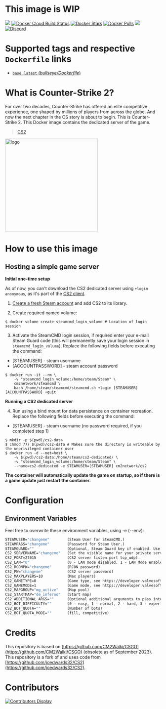 # This image is WIP
[![](https://img.shields.io/codacy/grade/6b33daa4a447442cbe3b0d97288187ad)](https://hub.docker.com/r/cm2network/cs2/) [![Docker Cloud Build Status](https://img.shields.io/docker/cloud/build/cm2network/cs2)](https://hub.docker.com/r/cm2network/cs2/) [![Docker Stars](https://img.shields.io/docker/stars/cm2network/cs2.svg)](https://hub.docker.com/r/cm2network/cs2/) [![Docker Pulls](https://img.shields.io/docker/pulls/cm2network/cs2.svg)](https://hub.docker.com/r/cm2network/cs2/) [![](https://img.shields.io/docker/image-size/cm2network/cs2)](https://img.shields.io/docker/image-size/cm2network/cs2) [![Discord](https://img.shields.io/discord/747067734029893653)](https://discord.gg/7ntmAwM)
# Supported tags and respective `Dockerfile` links
-	[`base`, `latest` (*bullseye/Dockerfile*)](https://github.com/CM2Walki/CS2/blob/main/bullseye/Dockerfile)

# What is Counter-Strike 2?
For over two decades, Counter-Strike has offered an elite competitive experience, one shaped by millions of players from across the globe. And now the next chapter in the CS story is about to begin. This is Counter-Strike 2. 
This Docker image contains the dedicated server of the game.

>  [CS2](https://store.steampowered.com/app/730/CounterStrike_2/)

<img src="https://cdn.cloudflare.steamstatic.com/steam/apps/730/header.jpg?t=1696011820" alt="logo" width="300"/></img>

# How to use this image
## Hosting a simple game server

**Initial one-time setup**

As of now, you can't download the CS2 dedicated server using `+login anonymous`, as it's part of the [CS2 client](https://steamdb.info/app/730).

1. [Create a fresh Steam account](https://store.steampowered.com/join/) and add CS2 to its library.<br/>

2. Create required named volume:
```console
$ docker volume create steamcmd_login_volume # Location of login session
```

3. Activate the SteamCMD login session, if required enter your e-mail Steam Guard code (this will permanently save your login session in `steamcmd_login_volume`). Replace the following fields before executing the command:
- [STEAMUSER] - steam username
- [ACCOUNTPASSWORD] - steam account password
```console
$ docker run -it --rm \
    -v "steamcmd_login_volume:/home/steam/Steam" \
    cm2network/steamcmd \
    bash /home/steam/steamcmd/steamcmd.sh +login [STEAMUSER] [ACCOUNTPASSWORD] +quit
```

**Running a CS2 dedicated server**

4. Run using a bind mount for data persistence on container recreation. Replace the following fields before executing the command:
- [STEAMUSER] - steam username (no password required, if you completed step 1)
```console
$ mkdir -p $(pwd)/cs2-data
$ chmod 777 $(pwd)/cs2-data # Makes sure the directory is writeable by the unprivileged container user
$ docker run -d --net=host \
    -v $(pwd)/cs2-data:/home/steam/cs2-dedicated/ \
    -v "steamcmd_login_volume:/home/steam/Steam" \
    --name=cs2-dedicated -e STEAMUSER=[STEAMUSER] cm2network/cs2
```

**The container will automatically update the game on startup, so if there is a game update just restart the container.**

# Configuration
## Environment Variables
Feel free to overwrite these environment variables, using -e (--env): 
```dockerfile
STEAMUSER="changeme"        (Steam User for SteamCMD.)
STEAMPASS="changeme"        (Password for Steam User.)
STEAMGUARD=""               (Optional, Steam Guard key if enabled. Use your most recent Steam Guard key.)
CS2_SERVERNAME="changeme"   (Set the visible name for your private server)
CS2_PORT=27015              (CS2 server listen port tcp_udp)
CS2_LAN="0"                 (0 - LAN mode disabled, 1 - LAN Mode enabled)
CS2_RCONPW="changeme"       (RCON password)
CS2_PW="changeme"           (CS2 server password)
CS2_MAXPLAYERS=10           (Max players)
CS2_GAMETYPE=0              (Game type, see https://developer.valvesoftware.com/wiki/Counter-Strike_2/Dedicated_Servers)
CS2_GAMEMODE=1              (Game mode, see https://developer.valvesoftware.com/wiki/Counter-Strike_2/Dedicated_Servers)
CS2_MAPGROUP="mg_active"    (Map pool)
CS2_STARTMAP="de_inferno"   (Start map)
CS2_ADDITIONAL_ARGS=""      (Optional additional arguments to pass into cs2)
CS2_BOT_DIFFICULTY=""       (0 - easy, 1 - normal, 2 - hard, 3 - expert)
CS2_BOT_QUOTA=""            (Number of bots)
CS2_BOT_QUOTA_MODE=""       (fill, competitive)
```

# Credits

This repository is based on [https://github.com/CM2Walki/CSGO](https://github.com/CM2Walki/CSGO) (obsolete as of September 2023).<br/>
This repository is a fork of and uses code from [https://github.com/joedwards32/CS2](https://github.com/joedwards32/CS2).

# Contributors
[![Contributors Display](https://badges.pufler.dev/contributors/CM2Walki/csgo?size=50&padding=5&bots=false)](https://github.com/CM2Walki/cs2/graphs/contributors)

